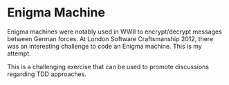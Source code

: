 Enigma Machine
==============

Enigma machines were notably used in WWII to encrypt/decrypt messages between German forces.  At London Software Craftsmanship 2012, there was an interesting challenge to code an Enigma machine.  This is my attempt.

This is a challenging exercise that can be used to promote discussions regarding TDD approaches.